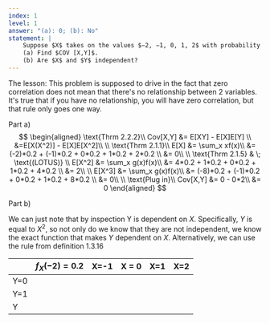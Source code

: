 ```yaml
---
index: 1
level: 1
answer: "(a): 0; (b): No"
statement: |
    Suppose $X$ takes on the values $−2, −1, 0, 1, 2$ with probability $1/5$ each, and let $Y=X^2 $.  
    (a) Find $COV [X,Y]$.   
    (b) Are $X$ and $Y$ independent?
---
```


The lesson: This problem is supposed to drive in the fact that zero correlation does not mean that there's no relationship between 2 variables. It's true that if you have no relationship, you will have zero correlation, but that rule only goes one way.

Part a)
$$
\begin{aligned}
\text{Thrm 2.2.2}\\
Cov[X,Y] &= E[XY] - E[X]E[Y] \\
&=E[X(X^2)] - E[X]E[X^2]\\
\\
\text{Thrm 2.1.1}\\
E[X] &= \sum_x xf(x)\\
     &= (-2)*0.2 + (-1)*0.2 + 0*0.2 + 1*0.2 + 2*0.2 \\
     &= 0\\
\\
\text{Thrm 2.1.5} & \; \text{(LOTUS)} \\
E[X^2] &= \sum_x g(x)f(x)\\
       &= 4*0.2 + 1*0.2 + 0*0.2 + 1*0.2 + 4*0.2 \\
       &= 2\\
\\
E[X^3] &= \sum_x g(x)f(x)\\
       &= (-8)*0.2 + (-1)*0.2 + 0*0.2 + 1*0.2 + 8*0.2 \\
       &= 0\\
\\
\text{Plug in}\\
Cov[X,Y] &= 0 - 0*2\\
         &= 0
\end{aligned}
$$

Part b)

We can just note that by inspection Y is dependent on $X$. Specifically, $Y$ is equal to $X^2$, so not only do we know that they are not independent, we know the exact function that makes $Y$ dependent on $X$. Alternatively, we can use the rule from definition 1.3.16

|      |$f_X(-2)=0.2$ | X=-1 | X = 0 | X=1 | X=2 |
|------|--------------|-------|-------|------|-----|
|Y=0   |              |       |       |      |     | 
|Y=1   |              |       |       |      |     | 
|Y   |              |       |       |      |     | 
